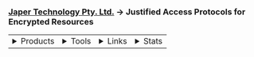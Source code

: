 ### [Japer Technology Pty. Ltd.](https://www.japer.technology) → Justified Access Protocols for Encrypted Resources

<p>
<table>

  <tr>
  
  <td valign="top">
  <details>
  <summary>Products</summary>
  
  [![ReadMe Card](https://github-readme-stats.vercel.app/api/pin/?username=japertechnology&repo=developer-japer-io)](https://github.com/japertechnology/developer-japer-io)

  </details>
  </td>

  <td valign="top">
<details>
  <summary>Tools</summary>
  
[![ReadMe Card](https://github-readme-stats.vercel.app/api/pin/?username=japertechnology&repo=juxta-repo)](https://github.com/japertechnology/juxta-repo)
[![ReadMe Card](https://github-readme-stats.vercel.app/api/pin/?username=japertechnology&repo=aws-lambda-nodejs-catch-all)](https://github.com/japertechnology/aws-lambda-nodejs-catch-all)

</details>
  </td>
  
  <td valign="top">
<details>
  <summary>Links</summary>

##### Websites

[![Button Component](https://readme-components.vercel.app/api?component=button&fill=ac43d9&text=www.japer.technology)](https://www.japer.technology) 
[![Button Component](https://readme-components.vercel.app/api?component=button&fill=ac43d9&text=www.japer.cloud)](https://www.japer.cloud) 
[![Button Component](https://readme-components.vercel.app/api?component=button&fill=ac43d9&text=www.japer.xyz)](https://www.japer.xyz) 

##### Information

[![Button Component](https://readme-components.vercel.app/api?component=button&fill=ac43d9&text=chatgpt.com)]([https://japer.zoom.us](https://chat.openai.com/g/g-GrNiWW5CX)) 
[![Button Component](https://readme-components.vercel.app/api?component=button&fill=ac43d9&text=japer.zoom.us)](https://japer.zoom.us) 

##### Repositories

[![Button Component](https://readme-components.vercel.app/api?component=button&fill=ac43d9&text=japer)](https://github.com/japertechnology?tab=repositories&q=japer&type=&language=&sort=name)
[![Button Component](https://readme-components.vercel.app/api?component=button&fill=ac43d9&text=juxta)](https://github.com/japertechnology?tab=repositories&q=juxta&type=&language=&sort=name)
[![Button Component](https://readme-components.vercel.app/api?component=button&fill=ac43d9&text=spark)](https://github.com/japertechnology?tab=repositories&q=spark&type=&language=&sort=name)


</details>
  </td>

  <td valign="top">
<details>
  <summary>Stats</summary>
  
![stats](https://github-readme-stats.vercel.app/api?username=japertechnology&title_color=3498db&text_color=2ecc71&icon_color=3498db&bg_color=00000000&hide_border=true&show_icons=true&include_all_commits=true&count_private=true&disable_animations=true)
![trophy](https://github-profile-trophy.vercel.app/?username=japertechnology&no-bg=true&no-frame=true&column=4&theme=algolia)

![graph](https://github-readme-activity-graph.vercel.app/graph?username=japertechnology&bg_color=0000000&color=2980b9&line=2980b9&point=27ae60&area_color=2980b9&area=true&hide_border=true)

![streak](https://github-contributor-stats.vercel.app/api?username=japertechnology&title_color=3498db&text_color=2ecc71&icon_color=3498db&bg_color=00000000&hide_border=true&show_icons=true&include_all_commits=true&count_private=true&disable_animations=true)
![streak](https://streak-stats.demolab.com/?user=japertechnology&hide_border=true&background=00000000&border=2980b9&stroke=2980b9&ring=27ae60&fire=27ae60&currStreakNum=2980b9&sideNums=2980b9&currStreakLabel=2980b9&sideLabels=2980b9&dates=2980b9)

</details>
  </td>

  </tr>
  
</table> 
</p>

